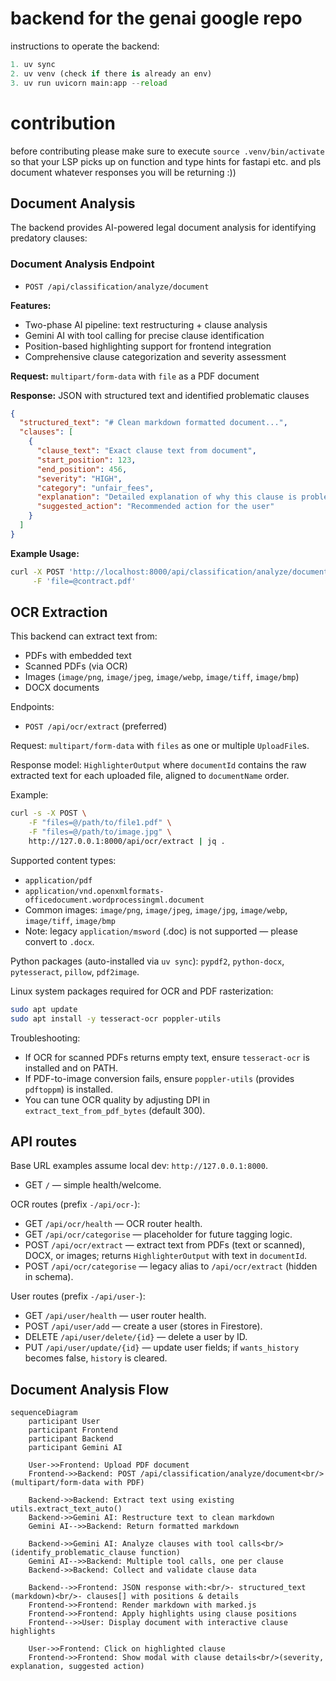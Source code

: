 
# backend for the genai google repo

instructions to operate the backend:

```py
1. uv sync
2. uv venv (check if there is already an env)
3. uv run uvicorn main:app --reload
```

# contribution

before contributing please make sure to execute `source .venv/bin/activate` so that your LSP picks up on function and type hints for fastapi etc.
and pls document whatever responses you will be returning :))
## Document Analysis

The backend provides AI-powered legal document analysis for identifying predatory clauses:

### Document Analysis Endpoint
- `POST /api/classification/analyze/document`

**Features:**
- Two-phase AI pipeline: text restructuring + clause analysis
- Gemini AI with tool calling for precise clause identification
- Position-based highlighting support for frontend integration
- Comprehensive clause categorization and severity assessment

**Request:** `multipart/form-data` with `file` as a PDF document

**Response:** JSON with structured text and identified problematic clauses
```json
{
  "structured_text": "# Clean markdown formatted document...",
  "clauses": [
    {
      "clause_text": "Exact clause text from document",
      "start_position": 123,
      "end_position": 456,
      "severity": "HIGH",
      "category": "unfair_fees",
      "explanation": "Detailed explanation of why this clause is problematic",
      "suggested_action": "Recommended action for the user"
    }
  ]
}
```

**Example Usage:**
```bash
curl -X POST 'http://localhost:8000/api/classification/analyze/document' \
     -F 'file=@contract.pdf'
```

## OCR Extraction

This backend can extract text from:
- PDFs with embedded text
- Scanned PDFs (via OCR)
- Images (`image/png`, `image/jpeg`, `image/webp`, `image/tiff`, `image/bmp`)
- DOCX documents

Endpoints:
- `POST /api/ocr/extract` (preferred)

Request: `multipart/form-data` with `files` as one or multiple `UploadFile`s.

Response model: `HighlighterOutput` where `documentId` contains the raw extracted text for each uploaded file, aligned to `documentName` order.

Example:

```zsh
curl -s -X POST \
	-F "files=@/path/to/file1.pdf" \
	-F "files=@/path/to/image.jpg" \
	http://127.0.0.1:8000/api/ocr/extract | jq .
```

Supported content types:
- `application/pdf`
- `application/vnd.openxmlformats-officedocument.wordprocessingml.document`
- Common images: `image/png`, `image/jpeg`, `image/jpg`, `image/webp`, `image/tiff`, `image/bmp`
- Note: legacy `application/msword` (.doc) is not supported — please convert to `.docx`.

Python packages (auto-installed via `uv sync`): `pypdf2`, `python-docx`, `pytesseract`, `pillow`, `pdf2image`.

Linux system packages required for OCR and PDF rasterization:

```zsh
sudo apt update
sudo apt install -y tesseract-ocr poppler-utils
```

Troubleshooting:
- If OCR for scanned PDFs returns empty text, ensure `tesseract-ocr` is installed and on PATH.
- If PDF-to-image conversion fails, ensure `poppler-utils` (provides `pdftoppm`) is installed.
- You can tune OCR quality by adjusting DPI in `extract_text_from_pdf_bytes` (default 300).

## API routes

Base URL examples assume local dev: `http://127.0.0.1:8000`.

- GET `/` — simple health/welcome.

OCR routes (prefix `-/api/ocr-`):
- GET `/api/ocr/health` — OCR router health.
- GET `/api/ocr/categorise` — placeholder for future tagging logic.
- POST `/api/ocr/extract` — extract text from PDFs (text or scanned), DOCX, or images; returns `HighlighterOutput` with text in `documentId`.
- POST `/api/ocr/categorise` — legacy alias to `/api/ocr/extract` (hidden in schema).

User routes (prefix `-/api/user-`):
- GET `/api/user/health` — user router health.
- POST `/api/user/add` — create a user (stores in Firestore).
- DELETE `/api/user/delete/{id}` — delete a user by ID.
- PUT `/api/user/update/{id}` — update user fields; if `wants_history` becomes false, `history` is cleared.

## Document Analysis Flow

```mermaid
sequenceDiagram
    participant User
    participant Frontend
    participant Backend
    participant Gemini AI

    User->>Frontend: Upload PDF document
    Frontend->>Backend: POST /api/classification/analyze/document<br/>(multipart/form-data with PDF)

    Backend->>Backend: Extract text using existing utils.extract_text_auto()
    Backend->>Gemini AI: Restructure text to clean markdown
    Gemini AI-->>Backend: Return formatted markdown

    Backend->>Gemini AI: Analyze clauses with tool calls<br/>(identify_problematic_clause function)
    Gemini AI-->>Backend: Multiple tool calls, one per clause
    Backend->>Backend: Collect and validate clause data

    Backend-->>Frontend: JSON response with:<br/>- structured_text (markdown)<br/>- clauses[] with positions & details
    Frontend->>Frontend: Render markdown with marked.js
    Frontend->>Frontend: Apply highlights using clause positions
    Frontend-->>User: Display document with interactive clause highlights

    User->>Frontend: Click on highlighted clause
    Frontend->>Frontend: Show modal with clause details<br/>(severity, explanation, suggested action)
```